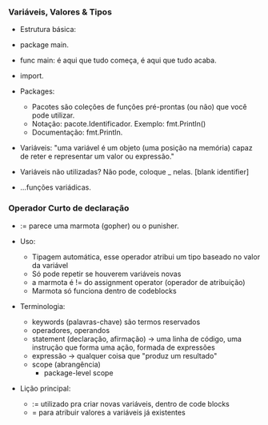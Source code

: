 ### Variáveis, Valores & Tipos

- Estrutura básica: 
- package main.
- func main: é aqui que tudo começa, é aqui que tudo acaba.
- import.

- Packages:
    - Pacotes são coleções de funções pré-prontas (ou não) que você pode utilizar.
    - Notação: pacote.Identificador. Exemplo: fmt.Println()
    - Documentação: fmt.Println.

- Variáveis: "uma variável é um objeto (uma posição na memória) capaz de reter e representar um valor ou expressão."
- Variáveis não utilizadas? Não pode, coloque _ nelas. [blank identifier]
- ...funções variádicas.

### Operador Curto de declaração

- := parece uma marmota (gopher) ou o punisher.
- Uso:
    - Tipagem automática, esse operador atribui um tipo baseado no valor da variável
    - Só pode repetir se houverem variáveis novas 
    - a marmota é != do assignment operator (operador de atribuição)
    - Marmota só funciona dentro de codeblocks 

- Terminologia:
    - keywords (palavras-chave) são termos reservados
    - operadores, operandos
    - statement (declaração, afirmação) → uma linha de código, uma instrução que forma uma ação, formada de expressões 
    - expressão → qualquer coisa que "produz um resultado"
    - scope (abrangência)
        - package-level scope

- Lição principal:
    - := utilizado pra criar novas variáveis, dentro de code blocks
    - = para atribuir valores a variáveis já existentes